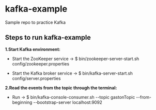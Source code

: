 # kafka-example
Sample repo to practice Kafka


## Steps to run kafka-example
**1.Start Kafka environment:**

 * Start the ZooKeeper service -> $ bin/zookeeper-server-start.sh config/zookeeper.properties

 * Start the Kafka broker service -> $ bin/kafka-server-start.sh config/server.properties

**2.Read the events from the topic through the terminal:**

 * Run -> $ bin/kafka-console-consumer.sh --topic gastonTopic --from-beginning --bootstrap-server localhost:9092